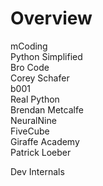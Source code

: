 # Overview

mCoding  
Python Simplified  
Bro Code  
Corey Schafer  
b001  
Real Python  
Brendan Metcalfe  
NeuralNine  
FiveCube  
Giraffe Academy  
Patrick Loeber  

Dev Internals  
